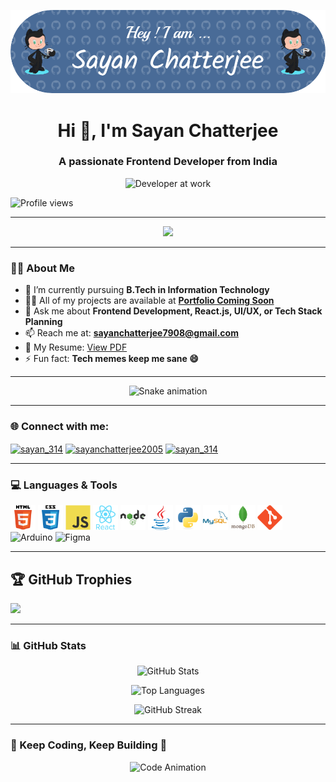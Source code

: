  ![logo](https://github.com/SayanChatterjee2005/SayanChatterjee2005/blob/main/github-header-image.png)  
<h1 align="center">Hi 👋, I'm Sayan Chatterjee</h1>
<h3 align="center">A passionate Frontend Developer from India</h3>

<p align="center">
  <img src="https://media.tenor.com/IieZUsqoYCwAAAAM/developer.gif" width="400" alt="Developer at work">
</p>

<p align="left">
  <img src="https://komarev.com/ghpvc/?username=sayanchatterjee2005&label=Profile%20views&color=0e75b6&style=flat" alt="Profile views">
</p>

---

<p align="center">
<!--   <a href="https://github.com/DenverCoder1/readme-typing-svg"> -->
    <img src="https://readme-typing-svg.herokuapp.com?color=E22FE4&width=380&height=28&lines=Hi👋+Hey+developers!;👋+WELCOME+TO+MY+GITHUB+ACCOUNT..;Open-Source+Enthusiast..;Learning+In+Public..;Empowering+Others;Nice+To+Meet+You+....&center=true"></a>
</p>

---

### 👨‍🎓 About Me

- 🌱 I’m currently pursuing **B.Tech in Information Technology**  
- 👨‍💻 All of my projects are available at **[Portfolio Coming Soon](#)**  
- 💬 Ask me about **Frontend Development, React.js, UI/UX, or Tech Stack Planning**  
- 📫 Reach me at: **sayanchatterjee7908@gmail.com**  
- 📄 My Resume: [View PDF](#) <!-- Replace with a working resume link -->
- ⚡ Fun fact: **Tech memes keep me sane 😄**

---

<!-- Snake Game Repo View -->

<div align="center">
  <img src="https://profile-readme-generator.com/assets/snake.svg" alt="Snake animation" />
</div>

---

<h3 align="left"> 🌐 Connect with me:</h3>
<p align="left">
<a href="https://twitter.com/sayan_314" target="blank"><img align="center" src="https://raw.githubusercontent.com/rahuldkjain/github-profile-readme-generator/master/src/images/icons/Social/twitter.svg" alt="sayan_314" height="30" width="40" /></a>
<a href="https://linkedin.com/in/sayanchatterjee2005" target="blank"><img align="center" src="https://raw.githubusercontent.com/rahuldkjain/github-profile-readme-generator/master/src/images/icons/Social/linked-in-alt.svg" alt="sayanchatterjee2005" height="30" width="40" /></a>
<a href="https://instagram.com/sayan_314" target="blank"><img align="center" src="https://raw.githubusercontent.com/rahuldkjain/github-profile-readme-generator/master/src/images/icons/Social/instagram.svg" alt="sayan_314" height="30" width="40" /></a>
</p>



---

### 💻 Languages & Tools

<p align="left">
  <img src="https://raw.githubusercontent.com/devicons/devicon/master/icons/html5/html5-original-wordmark.svg" alt="HTML" width="40" height="40"/>
  <img src="https://raw.githubusercontent.com/devicons/devicon/master/icons/css3/css3-original-wordmark.svg" alt="CSS" width="40" height="40"/>
  <img src="https://raw.githubusercontent.com/devicons/devicon/master/icons/javascript/javascript-original.svg" alt="JS" width="40" height="40"/>
  <img src="https://raw.githubusercontent.com/devicons/devicon/master/icons/react/react-original-wordmark.svg" alt="React" width="40" height="40"/>
  <img src="https://raw.githubusercontent.com/devicons/devicon/master/icons/nodejs/nodejs-original-wordmark.svg" alt="Node.js" width="40" height="40"/>
  <img src="https://raw.githubusercontent.com/devicons/devicon/master/icons/java/java-original.svg" alt="Java" width="40" height="40"/>
  <img src="https://raw.githubusercontent.com/devicons/devicon/master/icons/python/python-original.svg" alt="Python" width="40" height="40"/>
  <img src="https://raw.githubusercontent.com/devicons/devicon/master/icons/mysql/mysql-original-wordmark.svg" alt="MySQL" width="40" height="40"/>
  <img src="https://raw.githubusercontent.com/devicons/devicon/master/icons/mongodb/mongodb-original-wordmark.svg" alt="MongoDB" width="40" height="40"/>
  <img src="https://raw.githubusercontent.com/devicons/devicon/master/icons/git/git-original.svg" alt="Git" width="40" height="40"/>
  <img src="https://cdn.worldvectorlogo.com/logos/arduino-1.svg" alt="Arduino" width="40" height="40"/>
  <img src="https://www.vectorlogo.zone/logos/figma/figma-icon.svg" alt="Figma" width="40" height="40"/>
</p>

---

## 🏆 GitHub Trophies

![](https://github-profile-trophy.vercel.app/?username=alamimran613&theme=radical&no-frame=false&no-bg=false&margin-w=4)

---

### 📊 GitHub Stats

<p align="center">
  <img src="https://github-readme-stats.vercel.app/api?username=sayanchatterjee2005&show_icons=true&theme=default" alt="GitHub Stats" />
</p>

<p align="center">
  <img src="https://github-readme-stats.vercel.app/api/top-langs?username=sayanchatterjee2005&layout=compact&show_icons=true" alt="Top Languages" />
</p>

<p align="center">
  <img src="https://github-readme-streak-stats.herokuapp.com/?user=sayanchatterjee2005" alt="GitHub Streak" />
</p>

---

### 🎯 Keep Coding, Keep Building 🚀

<p align="center">
  <img src="https://media.giphy.com/media/qgQUggAC3Pfv687qPC/giphy.gif" width="400" alt="Code Animation" />
</p>


